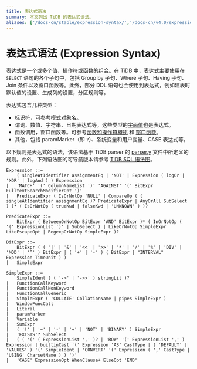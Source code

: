 ```yaml
---
title: 表达式语法
summary: 本文列出 TiDB 的表达式语法。
aliases: ['/docs-cn/stable/expression-syntax/','/docs-cn/v4.0/expression-syntax/','/docs-cn/stable/reference/sql/language-structure/expression-syntax/']
---
```


# 表达式语法 (Expression Syntax)

表达式是一个或多个值、操作符或函数的组合。在 TiDB 中，表达式主要使用在 `SELECT` 语句的各个子句中，包括 Group by 子句、Where 子句、Having 子句、Join 条件以及窗口函数等。此外，部分 DDL 语句也会使用到表达式，例如建表时默认值的设置、生成列的设置，分区规则等。

表达式包含几种类型：

+ 标识符，可参考[模式对象名](/schema-object-names.md)。
+ 谓词、数值、字符串、日期表达式等，这些类型的[字面值](/literal-values.md)也是表达式。
+ 函数调用，窗口函数等。可参考[函数和操作符概述](/functions-and-operators/functions-and-operators-overview.md) 和 [窗口函数](/functions-and-operators/window-functions.md)。
+ 其他，包括 paramMarker（即 `?`）、系统变量和用户变量、CASE 表达式等。

以下规则是表达式的语法，该语法基于 TiDB parser 的 [parser.y](https://github.com/pingcap/parser/blob/master/parser.y) 文件中所定义的规则。此外，下列语法图的可导航版本请参考 [TiDB SQL 语法图](https://pingcap.github.io/sqlgram/#Expression)。

```ebnf+diagram
Expression ::=
    ( singleAtIdentifier assignmentEq | 'NOT' | Expression ( logOr | 'XOR' | logAnd ) ) Expression
|   'MATCH' '(' ColumnNameList ')' 'AGAINST' '(' BitExpr FulltextSearchModifierOpt ')'
|   PredicateExpr ( IsOrNotOp 'NULL' | CompareOp ( ( singleAtIdentifier assignmentEq )? PredicateExpr | AnyOrAll SubSelect ) )* ( IsOrNotOp ( trueKwd | falseKwd | 'UNKNOWN' ) )?

PredicateExpr ::=
    BitExpr ( BetweenOrNotOp BitExpr 'AND' BitExpr )* ( InOrNotOp ( '(' ExpressionList ')' | SubSelect ) | LikeOrNotOp SimpleExpr LikeEscapeOpt | RegexpOrNotOp SimpleExpr )?

BitExpr ::=
    BitExpr ( ( '|' | '&' | '<<' | '>>' | '*' | '/' | '%' | 'DIV' | 'MOD' | '^' ) BitExpr | ( '+' | '-' ) ( BitExpr | "INTERVAL" Expression TimeUnit ) )
|   SimpleExpr

SimpleExpr ::=
    SimpleIdent ( ( '->' | '->>' ) stringLit )?
|   FunctionCallKeyword
|   FunctionCallNonKeyword
|   FunctionCallGeneric
|   SimpleExpr ( 'COLLATE' CollationName | pipes SimpleExpr )
|   WindowFuncCall
|   Literal
|   paramMarker
|   Variable
|   SumExpr
|   ( '!' | '~' | '-' | '+' | 'NOT' | 'BINARY' ) SimpleExpr
|   'EXISTS'? SubSelect
|   ( ( '(' ( ExpressionList ',' )? | 'ROW' '(' ExpressionList ',' ) Expression | builtinCast '(' Expression 'AS' CastType | ( 'DEFAULT' | 'VALUES' ) '(' SimpleIdent | 'CONVERT' '(' Expression ( ',' CastType | 'USING' CharsetName ) ) ')'
|   'CASE' ExpressionOpt WhenClause+ ElseOpt 'END'
```
